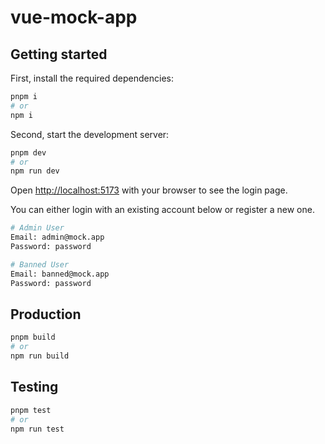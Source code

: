# vue-mock-app

## Getting started

First, install the required dependencies:

```bash
pnpm i
# or
npm i
```

Second, start the development server:

```bash
pnpm dev
# or
npm run dev
```

Open [http://localhost:5173](http://localhost:5173) with your browser to see the login page.

You can either login with an existing account below or register a new one.

```bash
# Admin User
Email: admin@mock.app
Password: password

# Banned User
Email: banned@mock.app
Password: password
```

## Production

```bash
pnpm build
# or
npm run build
```

## Testing

```bash
pnpm test
# or
npm run test
```
